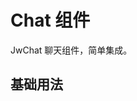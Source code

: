 <!-- 加载 demo 组件 start -->
<script setup>
import demo from './demo.vue'
</script>
<!-- 加载 demo 组件 end -->

<!-- 正文开始 -->

# Chat 组件

JwChat 聊天组件，简单集成。

## 基础用法

<Preview comp-name="ChatIndex" demo-name="demo">
  <demo />
</Preview>

